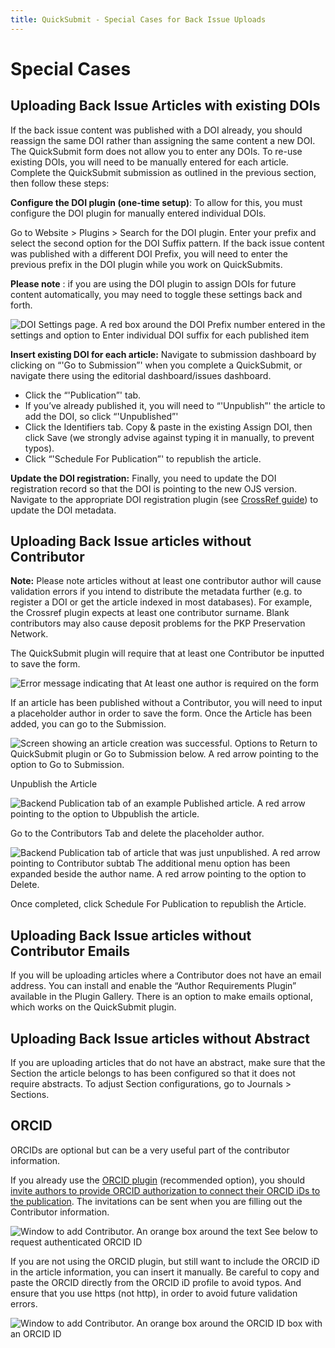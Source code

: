 ```yaml
---
title: QuickSubmit - Special Cases for Back Issue Uploads
---
```


# Special Cases

## Uploading Back Issue Articles with existing DOIs

If the back issue content was published with a DOI already, you should reassign the same DOI rather than assigning the same content a new DOI.  The QuickSubmit form does not allow you to enter any DOIs. To re-use existing DOIs, you will need to be manually entered for each article. Complete the QuickSubmit submission as outlined in the previous section, then follow these steps:

**Configure the DOI plugin (one-time setup)**: To allow for this, you must configure the DOI plugin for manually entered individual DOIs.

Go to Website > Plugins > Search for the DOI plugin. Enter your prefix and select the second option for the DOI Suffix pattern. If the back issue content was published with a different DOI Prefix, you will need to enter the previous prefix in the DOI plugin while you work on QuickSubmits. 

**Please note** : if you are using the DOI plugin to assign DOIs for future content automatically, you may need to toggle these settings back and forth.

![DOI Settings page. A red box around the DOI Prefix number entered in the settings and option to Enter individual DOI suffix for each published item](./assets/quicksubmit-guide-3.3-doi-settings.png)

**Insert existing DOI for each article:** Navigate to submission dashboard by clicking on “'Go to Submission”' when you complete a QuickSubmit, or navigate there using the editorial dashboard/issues dashboard. 
- Click the “'Publication”' tab. 
- If you’ve already published it, you will need to “'Unpublish”' the article to add the DOI, so click “'Unpublished”'
- Click the Identifiers tab. Copy & paste in the existing Assign DOI, then click Save (we strongly advise against typing it in manually, to prevent typos).
- Click “'Schedule For Publication”' to republish the article.

**Update the DOI registration:** Finally, you need to update the DOI registration record so that the DOI is pointing to the new OJS version. Navigate to the appropriate DOI registration plugin (see [CrossRef guide](https://docs.pkp.sfu.ca/crossref-ojs-manual/en/config)) to update the DOI metadata.

## Uploading Back Issue articles without Contributor
**Note:** Please note articles without at least one contributor author will cause validation errors if you intend to distribute the metadata further (e.g. to register a DOI or get the article indexed in most databases). For example, the Crossref plugin expects at least one contributor surname. Blank contributors may also cause deposit problems for the PKP Preservation Network.

The QuickSubmit plugin will require that at least one Contributor be inputted to save the form.

![Error message indicating that At least one author is required on the form](./assets/quicksubmit-guide-3.3-no-contributors.png)

If an article has been published without a Contributor, you will need to input a placeholder author in order to save the form. Once the Article has been added, you can go to the Submission.

![Screen showing an article creation was successful. Options to Return to QuickSubmit plugin or Go to Submission below. A red arrow pointing to the option to Go to Submission.](./assets/quicksubmit-guide-3.3-go-submissions.png)

Unpublish the Article 

![Backend Publication tab of an example Published article. A red arrow pointing to the option to Ubpublish the article.](./assets/quicksubmit-guide-3.3-unpublish-article.png)

Go to the Contributors Tab and delete the placeholder author.

![Backend Publication tab of article that was just unpublished. A red arrow pointing to Contributor subtab The additional menu option has been expanded beside the author name. A red arrow pointing to the option to Delete.](./assets/quicksubmit-guide-3.3-delete-contributor.png)


Once completed, click Schedule For Publication to republish the Article.

## Uploading Back Issue articles without Contributor Emails

If you will be uploading articles where a Contributor does not have an email address. 
You can install and enable the “Author Requirements Plugin” available in the Plugin Gallery. There is an option to make emails optional, which works on the QuickSubmit plugin. 

## Uploading Back Issue articles without Abstract
If you are uploading articles that do not have an abstract, make sure that the Section the article belongs to has been configured so that it does not require abstracts. To adjust Section configurations, go to Journals > Sections. 

## ORCID
ORCIDs are optional but can be a very useful part of the contributor information.

If you already use the [ORCID plugin](https://docs.pkp.sfu.ca/orcid/en/) (recommended option), you should [invite authors to provide ORCID authorization to connect their ORCID iDs to the publication](https://docs.pkp.sfu.ca/orcid/en/using-plugin#editors-can-invite-contributors-to-connect-their-orcid-ids-to-the-publication).  The invitations can be sent when you are filling out the Contributor information. 

![Window to add Contributor. An orange box around the text See below to request authenticated ORCID ID](./assets/quicksubmit-guide-3.3-orcid-1.png)


If you are not using the ORCID plugin, but still want to include the ORCID iD in the article information, you can insert it manually.  Be careful to copy and paste the ORCID directly from the ORCID iD profile to avoid typos. And ensure that you use https (not http), in order to avoid future validation errors.

![Window to add Contributor. An orange box around the ORCID ID box with an ORCID ID](./assets/quicksubmit-guide-3.3-orcid-2.png)



